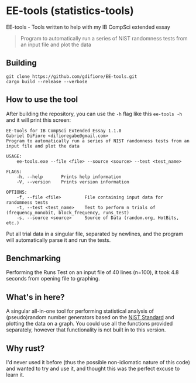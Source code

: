 # EE-tools (statistics-tools)
EE-tools - Tools written to help with my IB CompSci extended essay

> Program to automatically run a series of NIST randomness tests from an input file and plot the data

## Building

```
git clone https://github.com/gdifiore/EE-tools.git
cargo build --release --verbose
```

## How to use the tool
After building the repository, you can use the `-h` flag like this `ee-tools -h` and it will print this screen:
```
EE-tools for IB CompSci Extended Essay 1.1.0
Gabriel DiFiore <difioregabe@gmail.com>
Program to automatically run a series of NIST randomness tests from an input file and plot the data

USAGE:
    ee-tools.exe --file <file> --source <source> --test <test_name>

FLAGS:
    -h, --help       Prints help information
    -V, --version    Prints version information

OPTIONS:
    -f, --file <file>         File containing input data for randomness tests
    -t, --test <test_name>    Test to perform n trials of (frequency_monobit, block_frequency, runs_test)
    -s, --source <source>     Source of Data (random.org, HotBits, etc.)
```

Put all trial data in a singular file, separated by newlines, and the program will automatically parse it and run the tests.

## Benchmarking
Performing the Runs Test on an input file of 40 lines (n=100), it took 4.8 seconds from opening file to graphing.

## What's in here?
A singular all-in-one tool for performing statistical analysis of (pseudo)random number generators based on the [NIST Standard](https://nvlpubs.nist.gov/nistpubs/Legacy/SP/nistspecialpublication800-22r1a.pdf) and plotting the data on a graph. You could use all the functions provided separately, however that functionality is not built in to this version.

## Why rust?
I'd never used it before (thus the possible non-idiomatic nature of this code) and wanted to try and use it, and thought this was the perfect excuse to learn it.
